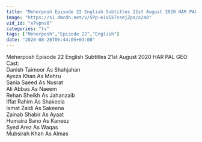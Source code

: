 ```yaml
---
title: "Meherposh Episode 22 English Subtitles 21st August 2020 HAR PAL GEO"
image: "https://s1.dmcdn.net/v/SPp-e1VGkTssejZpa/x240"
vid_id: "x7vpns8"
categories: "tv"
tags: ["Meherposh","Episode 22","English"]
date: "2020-08-26T06:44:05+03:00"
---
```

Meherposh Episode 22 English Subtitles 21st August 2020 HAR PAL GEO  <br>Cast:  <br>Danish Taimoor As Shahjahan  <br>Ayeza Khan As Mehru  <br>Sania Saeed As Nusrat  <br>Ali Abbas As Naeem  <br>Rehan Sheikh As Jahanzaib  <br>Iffat Rahim As Shakeela  <br>Ismat Zaidi As Sakeena  <br>Zainab Shabir As Ayaat  <br>Humaira Bano As Kaneez  <br>Syed Arez As Waqas  <br>Mubsirah Khan As Almas
